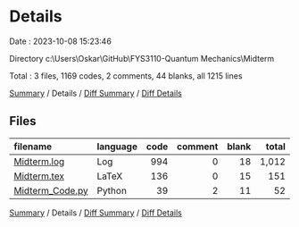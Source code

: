 # Details

Date : 2023-10-08 15:23:46

Directory c:\\Users\\Oskar\\GitHub\\FYS3110-Quantum Mechanics\\Midterm

Total : 3 files,  1169 codes, 2 comments, 44 blanks, all 1215 lines

[Summary](results.md) / Details / [Diff Summary](diff.md) / [Diff Details](diff-details.md)

## Files
| filename | language | code | comment | blank | total |
| :--- | :--- | ---: | ---: | ---: | ---: |
| [Midterm.log](/Midterm.log) | Log | 994 | 0 | 18 | 1,012 |
| [Midterm.tex](/Midterm.tex) | LaTeX | 136 | 0 | 15 | 151 |
| [Midterm_Code.py](/Midterm_Code.py) | Python | 39 | 2 | 11 | 52 |

[Summary](results.md) / Details / [Diff Summary](diff.md) / [Diff Details](diff-details.md)